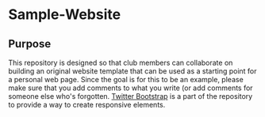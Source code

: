 # Sample-Website
## Purpose
This repository is designed so that club members can collaborate on building an original website template that can be used as a starting point for a personal web page. Since the goal is for this to be an example, please make sure that you add comments to what you write (or add comments for someone else who's forgotten. [Twitter Bootstrap](https://getbootstrap.com) is a part of the repository to provide a way to create responsive elements.
